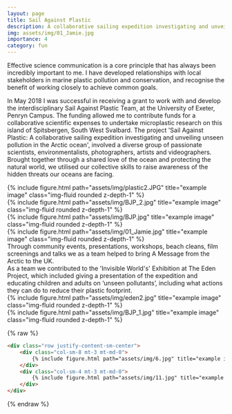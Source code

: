 ```yaml
---
layout: page
title: Sail Against Plastic
description: A collaborative sailing expedition investigating and unveiling invisible pollution in the Arctic ocean
img: assets/img/01_Jamie.jpg
importance: 4
category: fun
---
```

Effective science communication is a core principle that has always been incredibly important to me. I have developed relationships with local stakeholders in marine plastic pollution and conservation, and recognise the benefit of working closely to achieve common goals. 

<p> In May 2018 I was successful in receiving a grant to work with and develop the interdisciplinary Sail Against Plastic Team, at the University of Exeter, Penryn Campus. The funding allowed me to contribute funds for a collaborative scientific expenses to undertake microplastic research on this island of Spitsbergen, South West Svalbard. The project 'Sail Against Plastic: A collaborative sailing expedition investigating and unveiling unseen pollution in the Arctic ocean', involved a diverse  group of passionate scientists, environmentalists, photographers, artists and videographers. Brought together through a shared love of the ocean and protecting the natural world, we utilised our collective skills to raise awareness of the hidden threats our oceans are facing.
<div class="row">
    <div class="col-sm mt-3 mt-md-0">
        {% include figure.html path="assets/img/plastic2.JPG" title="example image" class="img-fluid rounded z-depth-1" %}
    </div>
    <div class="col-sm mt-3 mt-md-0">
        {% include figure.html path="assets/img/BJP_2.jpg" title="example image" class="img-fluid rounded z-depth-1" %}
    </div>
    <div class="col-sm mt-3 mt-md-0">
        {% include figure.html path="assets/img/BJP.jpg" title="example image" class="img-fluid rounded z-depth-1" %}
    </div>
</div>
<div class="caption">

</div>
<div class="row">
    <div class="col-sm mt-3 mt-md-0">
        {% include figure.html path="assets/img/01_Jamie.jpg" title="example image" class="img-fluid rounded z-depth-1" %}
    </div>
</div>
<div class="caption">
 Through community events, presentations, workshops, beach cleans, film screenings and talks we as a team helped to bring A Message from the Arctic to the UK. 
</div>
As a team we contributed to the 'Invisible World's' Exhibition at The Eden Project, which included giving a presentation of the expedition and educating children and adults on ‘unseen pollutants’, including what actions they can do to reduce their plastic footprint.

<div class="row justify-content-sm-center">
    <div class="col-sm-8 mt-3 mt-md-0">
        {% include figure.html path="assets/img/eden2.jpg" title="example image" class="img-fluid rounded z-depth-1" %}
    </div>
    <div class="col-sm-4 mt-3 mt-md-0">
        {% include figure.html path="assets/img/BJP_1.jpg" title="example image" class="img-fluid rounded z-depth-1" %}
    </div>
</div>
<div class="caption">

{% raw %}
```html
<div class="row justify-content-sm-center">
    <div class="col-sm-8 mt-3 mt-md-0">
        {% include figure.html path="assets/img/6.jpg" title="example image" class="img-fluid rounded z-depth-1" %}
    </div>
    <div class="col-sm-4 mt-3 mt-md-0">
        {% include figure.html path="assets/img/11.jpg" title="example image" class="img-fluid rounded z-depth-1" %}
    </div>
</div>
```
{% endraw %}

